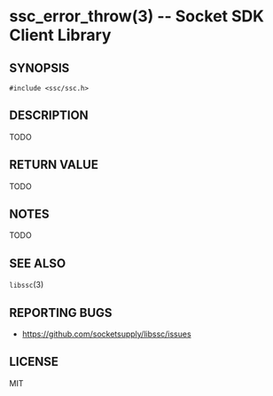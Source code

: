 ssc_error_throw(3) -- Socket SDK Client Library
===============================================

## SYNOPSIS

  `#include <ssc/ssc.h>`

## DESCRIPTION

TODO

## RETURN VALUE

TODO

## NOTES

TODO

## SEE ALSO

  `libssc`(3)

## REPORTING BUGS

  - <https://github.com/socketsupply/libssc/issues>

## LICENSE

MIT
